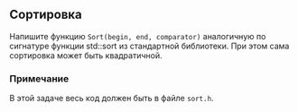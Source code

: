 ## Сортировка

Напишите функцию `Sort(begin, end, comparator)` аналогичную по сигнатуре функции std::sort из стандартной библиотеки. При этом сама сортировка может быть квадратичной.

### Примечание
В этой задаче весь код должен быть в файле `sort.h`.
